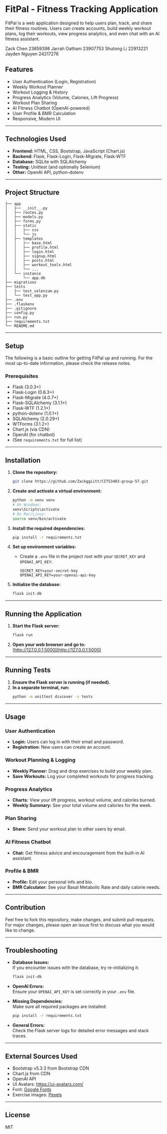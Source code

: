 # FitPal - Fitness Tracking Application


FitPal is a web application designed to help users plan, track, and share their fitness routines. Users can create accounts, build weekly workout plans, log their workouts, view progress analytics, and even chat with an AI fitness assistant.

Zack Chen 23859398
Jarrah Oatham 23907753
Shutong Li 22913221
Jayden Nguyen 24217276



## Features

- User Authentication (Login, Registration)
- Weekly Workout Planner
- Workout Logging & History
- Progress Analytics (Volume, Calories, Lift Progress)
- Workout Plan Sharing
- AI Fitness Chatbot (OpenAI-powered)
- User Profile & BMR Calculation
- Responsive, Modern UI

---

## Technologies Used

- **Frontend:** HTML, CSS, Bootstrap, JavaScript (Chart.js)
- **Backend:** Flask, Flask-Login, Flask-Migrate, Flask-WTF
- **Database:** SQLite with SQLAlchemy
- **Testing:** Unittest (and optionally Selenium)
- **Other:** OpenAI API, python-dotenv

---

## Project Structure

```
├── app
│   ├── __init__.py
│   ├── routes.py
│   ├── models.py
│   ├── forms.py
│   ├── static
│   │   ├── css
│   │   └── js
│   ├── templates
│   │   ├── base.html
│   │   ├── profile.html
│   │   ├── login.html
│   │   ├── signup.html
│   │   ├── posts.html
│   │   ├── workout_tools.html
│   │   └── ...
│   └── instance
│       └── app.db
├── migrations
├── tests
│   ├── test_selenium.py
│   └── test_app.py
├── .env
├── .flaskenv
├── .gitignore
├── config.py
├── run.py
├── requirements.txt
└── README.md
```

---

## Setup

The following is a basic outline for getting FitPal up and running. For the most up-to-date information, please check the release notes.

### Prerequisites

- Flask (3.0.3+)
- Flask-Login (0.6.3+)
- Flask-Migrate (4.0.7+)
- Flask-SQLAlchemy (3.1.1+)
- Flask-WTF (1.2.1+)
- python-dotenv (1.0.1+)
- SQLAlchemy (2.0.29+)
- WTForms (3.1.2+)
- Chart.js (via CDN)
- OpenAI (for chatbot)
- (See `requirements.txt` for full list)

---

## Installation

1. **Clone the repository:**
    ```bash
    git clone https://github.com/Zackggiitt/CITS3403-group-57.git
   
    ```

2. **Create and activate a virtual environment:**
    ```bash
    python -m venv venv
    # On Windows:
    venv\Scripts\activate
    # On Mac/Linux:
    source venv/bin/activate
    ```

3. **Install the required dependencies:**
    ```bash
    pip install -r requirements.txt
    ```

4. **Set up environment variables:**
    - Create a `.env` file in the project root with your `SECRET_KEY` and `OPENAI_API_KEY`:
      ```
      SECRET_KEY=your-secret-key
      OPENAI_API_KEY=your-openai-api-key
      ```

5. **Initialize the database:**
    ```bash
    flask init-db
    ```

---

## Running the Application

1. **Start the Flask server:**
    ```bash
    flask run
    ```
2. **Open your web browser and go to:**  
   [http://127.0.0.1:5000](http://127.0.0.1:5000)

---

## Running Tests

1. **Ensure the Flask server is running (if needed).**
2. **In a separate terminal, run:**
    ```bash
    python -m unittest discover -s tests
    ```

---

## Usage

### User Authentication
- **Login:** Users can log in with their email and password.
- **Registration:** New users can create an account.

### Workout Planning & Logging
- **Weekly Planner:** Drag and drop exercises to build your weekly plan.
- **Save Workouts:** Log your completed workouts for progress tracking.

### Progress Analytics
- **Charts:** View your lift progress, workout volume, and calories burned.
- **Weekly Summary:** See your total volume and calories for the week.

### Plan Sharing
- **Share:** Send your workout plan to other users by email.

### AI Fitness Chatbot
- **Chat:** Get fitness advice and encouragement from the built-in AI assistant.

### Profile & BMR
- **Profile:** Edit your personal info and bio.
- **BMR Calculator:** See your Basal Metabolic Rate and daily calorie needs.

---

## Contribution

Feel free to fork this repository, make changes, and submit pull requests. For major changes, please open an issue first to discuss what you would like to change.

---

## Troubleshooting

- **Database Issues:**  
  If you encounter issues with the database, try re-initializing it:
  ```bash
  flask init-db
  ```

- **OpenAI Errors:**  
  Ensure your `OPENAI_API_KEY` is set correctly in your `.env` file.

- **Missing Dependencies:**  
  Make sure all required packages are installed:
  ```bash
  pip install -r requirements.txt
  ```

- **General Errors:**  
  Check the Flask server logs for detailed error messages and stack traces.

---

## External Sources Used

- Bootstrap v5.3.3 from Bootstrap CDN
- Chart.js from CDN
- OpenAI API
- UI Avatars: https://ui-avatars.com/
- Font: [Google Fonts](https://fonts.googleapis.com/css2?family=Lato:wght@400;700&display=swap)
- Exercise images: [Pexels](https://www.pexels.com/)

---

## License

MIT



